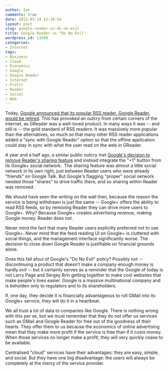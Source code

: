 ```yaml
---
author: Ian
comments: true
date: 2013-03-14 12:34:54
layout: post
slug: google-reader-vs-do-no-evil
title: Google Reader vs "Do No Evil"
wordpress_id: 13508
categories:
- Internet
tags:
- Business
- Cloud
- Economics
- Google
- Google Reader
- Internet
- Profit
- Reader
- Social
- Web
---
```


Today, [Google announced that its popular RSS reader, Google Reader, would be retired](http://googleblog.blogspot.co.uk/2013/03/a-second-spring-of-cleaning.html). This has provoked an outcry from certain corners of the internet, as GReader was a well-loved product. In many ways it was -- and still is -- the gold standard of RSS readers. It was massively more popular than the alternatives, so much so that many other RSS reader applications added a "sync with Google Reader" option so that the offline application could stay in sync with what the user read on the web in GReader.

A year and a half ago, a similar public outcry met [Google's decision to remove Reader's sharing feature](http://googlereader.blogspot.co.uk/2011/10/new-in-reader-fresh-design-and-google.html) and instead integrate the "+1" button from its Google+ social network.  The sharing feature was almost a little social network in its own right, just between Reader users who were already "friends" on Google Talk. But Google's flagging "proper" social network needed those "shares" to drive traffic there, and so sharing within Reader was removed.

We should have seen the writing on the wall then, because the reason the service is being withdrawn is just the same -- Google+ offers the ability to read RSS feeds, so by removing Reader they can drive more users to Google+. Why? Because Google+ creates advertising revenue, making Google money. Reader does not.

Never mind the fact that many Reader users explicitly preferred not to use Google+. Never mind that the feed reading UI on Google+ is cluttered with social things, and the management interface significantly worse. The decision to close down Google Reader is justifiable on financial grounds alone.

Does this fall afoul of Google's "Do No Evil" policy? Possibly not -- discontinuing a product that doesn't make a company enough money is hardly _evil_ -- but it certainly serves as a reminder that the Google of today is not Larry Page and Sergey Brin getting together to make cool websites that make people's lives easier. Google is a massive multinational company and is beholden only to regulators and to its shareholders.

If, one day, they decide it is financially advantageous to roll GMail into its Google+ service, they will do it in a heartbeat.

We all trust a lot of data to companies like Google. There is nothing wrong with this per se, but we must remember that they do not offer us services such as GMail and Google Reader for free out of the goodness of their hearts. They offer them to us because the economics of online advertising mean that they make more profit if the service is free than if it costs money. When those services no longer make a profit, they will very quickly cease to be available.

Centralised "cloud" services have their advantages: they are easy, simple, and social. But they have one big disadvantage: the users will always be completely at the mercy of the service provider.
